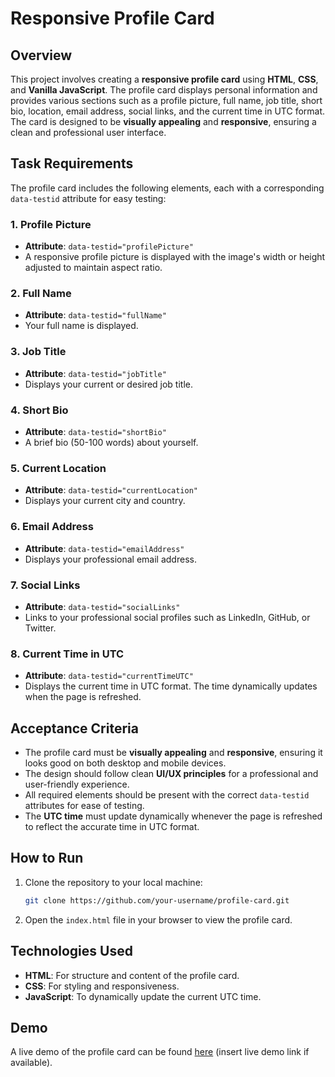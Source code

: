 # Responsive Profile Card

## Overview
This project involves creating a **responsive profile card** using **HTML**, **CSS**, and **Vanilla JavaScript**. The profile card displays personal information and provides various sections such as a profile picture, full name, job title, short bio, location, email address, social links, and the current time in UTC format. The card is designed to be **visually appealing** and **responsive**, ensuring a clean and professional user interface.

## Task Requirements

The profile card includes the following elements, each with a corresponding `data-testid` attribute for easy testing:

### 1. Profile Picture
- **Attribute**: `data-testid="profilePicture"`
- A responsive profile picture is displayed with the image's width or height adjusted to maintain aspect ratio.

### 2. Full Name
- **Attribute**: `data-testid="fullName"`
- Your full name is displayed.

### 3. Job Title
- **Attribute**: `data-testid="jobTitle"`
- Displays your current or desired job title.

### 4. Short Bio
- **Attribute**: `data-testid="shortBio"`
- A brief bio (50-100 words) about yourself.

### 5. Current Location
- **Attribute**: `data-testid="currentLocation"`
- Displays your current city and country.

### 6. Email Address
- **Attribute**: `data-testid="emailAddress"`
- Displays your professional email address.

### 7. Social Links
- **Attribute**: `data-testid="socialLinks"`
- Links to your professional social profiles such as LinkedIn, GitHub, or Twitter.

### 8. Current Time in UTC
- **Attribute**: `data-testid="currentTimeUTC"`
- Displays the current time in UTC format. The time dynamically updates when the page is refreshed.

## Acceptance Criteria
- The profile card must be **visually appealing** and **responsive**, ensuring it looks good on both desktop and mobile devices.
- The design should follow clean **UI/UX principles** for a professional and user-friendly experience.
- All required elements should be present with the correct `data-testid` attributes for ease of testing.
- The **UTC time** must update dynamically whenever the page is refreshed to reflect the accurate time in UTC format.

## How to Run

1. Clone the repository to your local machine:
   ```bash
   git clone https://github.com/your-username/profile-card.git
   ```
2. Open the `index.html` file in your browser to view the profile card.

## Technologies Used
- **HTML**: For structure and content of the profile card.
- **CSS**: For styling and responsiveness.
- **JavaScript**: To dynamically update the current UTC time.

## Demo
A live demo of the profile card can be found [here](#) (insert live demo link if available).
